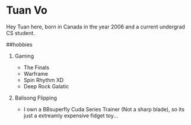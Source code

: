 # Tuan Vo

Hey Tuan here, born in Canada in the year 2006 and a current undergrad CS student.

##hobbies

1. Gaming
   - The Finals
   - Warframe
   - Spin Rhythm XD
   - Deep Rock Galatic

2. Balisong Flipping
   - I own a BBsuperfly Cuda Series Trainer (Not a sharp blade), so its just a extreamly expensive fidget toy...
